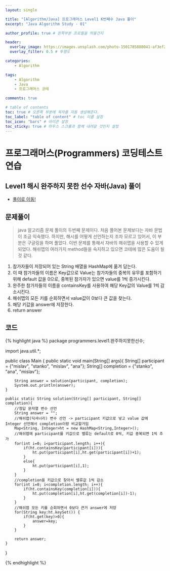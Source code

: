 ```yaml
---
layout: single

title: "[Algorithm/Java] 프로그래머스 Level1 K번째수 Java 풀이"
excerpt: "Java Algorithm Study - 01"

author_profile: true # 왼쪽부분 프로필을 띄울건지

header:
  overlay_image: https://images.unsplash.com/photo-1501785888041-af3ef285b470?ixlib=rb-1.2.1&ixid=eyJhcHBfaWQiOjEyMDd9&auto=format&fit=crop&w=1350&q=80
  overlay_filter: 0.5 # 투명도

categories:
    - Algorithm

tags: 
    - Algorithm
    - Java
    - 프로그래머스 코테

comments: true

# table of contents
toc: true # 오른쪽 부분에 목차를 자동 생성해준다.
toc_label: "table of content" # toc 이름 설정
toc_icon: "bars" # 아이콘 설정
toc_sticky: true # 마우스 스크롤과 함께 내려갈 것인지 설정
---
```

# 프로그래머스(Programmers) 코딩테스트 연습

## Level1 해시 완주하지 못한 선수 자바(Java) 풀이

- [풀이로 이동!](https://programmers.co.kr/learn/courses/30/lessons/42576?language=java)

## 문제풀이
> java 알고리즘 문제 풀이의 두번째 문제이다. 처음 풀어본 문제보다는 자바 문법이 조금 익숙했다. 하지만, 해시를 어떻게 선언하는지 조차 모르고 있어서, 이 부분은 구글링을 하며 풀었다.
> 이번 문제를 통해서 자바의 해쉬맵을 사용할 수 있게 되었다. 해쉬맵의 여러가지 method들을 숙지하고 있으면 코테에 많은 도움이 될 것 같다.


1. 참가자들이 저장되어 있는 String 배열을 HashMap에 옮겨 담는다.
2. 이 때 참가자들의 이름은 Key값으로 Value는 참가자들의 중복의 유무를 포함하기 위해 default 값을 0으로, 중복된 참가자가 있으면 value를 1씩 증가시킨다.
3. 완주한 참가자들의 이름을 containsKey를 사용하여 해당 Key값의 Value를 1씩 감소시킨다.
4. 해쉬맵의 모든 키를 순회하면서 value값이 0보다 큰 값을 찾는다.
5. 해당 키값을 answer에 저장한다.
6. return answer

## 코드
{% highlight java %}
package programmers.level1.완주하지못한선수;

import java.util.*;

public class Main {
public static void main(String[] args){
String[] participant = {"mislav", "stanko", "mislav", "ana"};
String[] completion = {"stanko", "ana", "mislav"};

        String answer = solution(participant, completion);
        System.out.println(answer);
    }

    public static String solution(String[] participant, String[] completion){
        //정답 문자열 변수 선언
        String answer = "";
        //해쉬맵(딕셔너리) 변수 선언 -> participant 키값으로 넣고 value 값에 Integer 선언해서 completion이랑 비교할거임
        Map<String, Integer>ht = new HashMap<String,Integer>();
        //해쉬맵에 participant를 키값으로 밸류는 default로 0씩, 키값 중복되면 1씩 추가
        for(int i=0; i<participant.length; i++){
            if(ht.containsKey(participant[i])){
                ht.put(participant[i],ht.get(participant[i])+1);
            }
            else{
                ht.put(participant[i],1);
            }
        }
        //completion을 키값으로 찾아서 밸류값 1씩 감소
        for(int i=0; i<completion.length; i++){
            if(ht.containsKey(completion[i])){
                ht.put(completion[i],ht.get(completion[i])-1);
            }
        }
        //해쉬맵 모든 키를 순회하면서 0보다 큰거 answer에 저장
        for(String key:ht.keySet()) {
            if(ht.get(key)>0){
                answer=key;
            }
        }

        return answer;
    }

}

{% endhighlight %}

